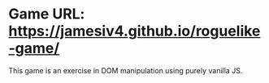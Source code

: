 # Game URL: https://jamesiv4.github.io/roguelike-game/

This game is an exercise in DOM manipulation using purely vanilla JS.